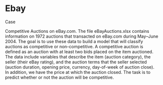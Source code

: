 # Ebay
Case

Competitive Auctions on eBay.com. The file eBayAuctions.xlsx contains information on
1972 auctions that transacted on eBay.com during May–June 2004. The goal is to use
these data to build a model that will classify auctions as competitive or non-competitive.
A competitive auction is defined as an auction with at least two bids placed on the item
auctioned. The data include variables that describe the item (auction category), the
seller (their eBay rating), and the auction terms that the seller selected (auction
duration, opening price, currency, day-of-week of auction close). In addition, we have
the price at which the auction closed. The task is to predict whether or not the auction
will be competitive.

